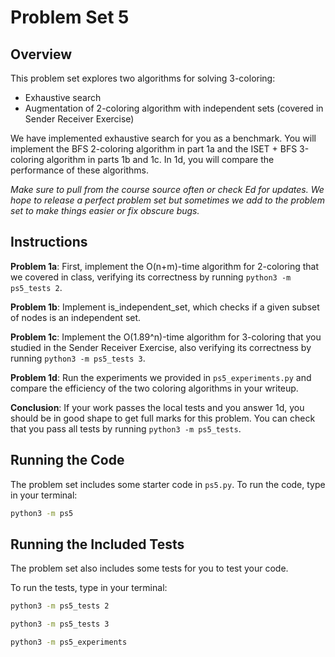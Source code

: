 # Problem Set 5

## Overview

This problem set explores two algorithms for solving 3-coloring:
- Exhaustive search
- Augmentation of 2-coloring algorithm with independent sets (covered in Sender Receiver Exercise)

We have implemented exhaustive search for you as a benchmark. You will implement the BFS 2-coloring algorithm in part 1a and the ISET + BFS 3-coloring algorithm in parts 1b and 1c. In 1d, you will compare the performance of these algorithms.

*Make sure to pull from the course source often or check Ed for updates. We hope to release a perfect problem set but sometimes we add to the problem set to make things easier or fix obscure bugs.*

## Instructions

**Problem 1a**: First, implement the O(n+m)-time algorithm for 2-coloring that we covered in class, verifying its correctness by running `python3 -m ps5_tests 2`.

**Problem 1b**: Implement is_independent_set, which checks if a given subset of nodes is an independent set.

**Problem 1c**: Implement the O(1.89^n)-time algorithm for 3-coloring that you studied in the Sender Receiver Exercise, also verifying its correctness by running `python3 -m ps5_tests 3`.

**Problem 1d**: Run the experiments we provided in `ps5_experiments.py` and compare the efficiency of the two coloring algorithms in your writeup.

**Conclusion**: If your work passes the local tests and you answer 1d, you should be in good shape to get full marks for this problem.
You can check that you pass all tests by running `python3 -m ps5_tests`.

## Running the Code

The problem set includes some starter code in `ps5.py`. To run the code, type in your terminal:

```bash
python3 -m ps5
```

## Running the Included Tests

The problem set also includes some tests for you to test your code.

To run the tests, type in your terminal:

```bash
python3 -m ps5_tests 2
```

```bash
python3 -m ps5_tests 3
```

```bash
python3 -m ps5_experiments
```